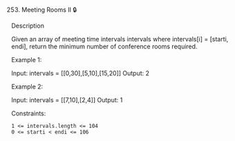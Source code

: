 253. Meeting Rooms II 🔒

Description

Given an array of meeting time intervals intervals where intervals[i] = [starti, endi], return the minimum number of conference rooms required.

Example 1:

Input: intervals = [[0,30],[5,10],[15,20]]
Output: 2

Example 2:

Input: intervals = [[7,10],[2,4]]
Output: 1

Constraints:

    1 <= intervals.length <= 104
    0 <= starti < endi <= 106
